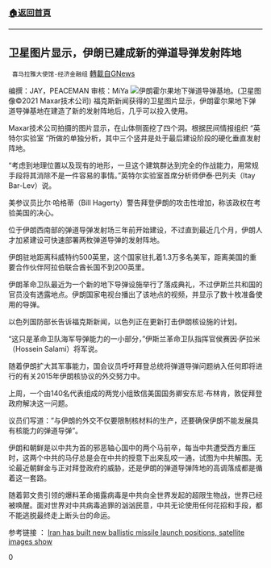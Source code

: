 ###  [:house:返回首頁](https://github.com/ourhimalayas/txt)
---

## 卫星图片显示，伊朗已建成新的弹道导弹发射阵地
` 喜马拉雅大使馆-经济金融组` [轉載自GNews](https://gnews.org/zh-hans/989067/)

编撰：JAY，PEACEMAN
审核：MiYa
![]()![](https://gnews.org/wp-content/uploads/2021/03/3.19-2.jpg)伊朗霍尔果地下弹道导弹基地。(卫星图像©2021 Maxar技术公司)
福克斯新闻获得的卫星图片显示，伊朗霍尔果地下弹道导弹基地在建造了新的发射阵地后，几乎可以投入使用。

Maxar技术公司拍摄的图片显示，在山体侧面挖了四个洞。根据民间情报组织 “英特尔实验室 “所做的单独分析，其中三个竖井是处于最后建设阶段的硬化垂直发射阵地。

“考虑到地理位置以及现有的地形，一旦这个建筑群达到完全的作战能力，用常规手段将其消除不是一件容易的事情。”英特尔实验室首席分析师伊泰·巴列夫（Itay Bar-Lev）说。

美参议员比尔·哈格蒂（Bill Hagerty）警告拜登伊朗的攻击性增加，称该政权在考验美国的决心。

位于伊朗西南部的弹道导弹发射场三年前开始建设，不过直到最近几个月，伊朗人才加紧建设可快速部署两枚弹道导弹的发射阵地。

伊朗驻地距离科威特约500英里，这个国家驻扎着1.3万多名美军，距离美国的重要合作伙伴阿拉伯联合酋长国不到200英里。

伊朗革命卫队最近为一个新的地下导弹设施举行了落成典礼，不过伊斯兰共和国的官员没有透露地点。伊朗国家电视台播出了该地点的视频，并显示了数十枚准备使用的导弹。

以色列国防部长告诉福克斯新闻，以色列正在更新打击伊朗核设施的计划。

“这只是革命卫队海军导弹能力的一小部分，”伊斯兰革命卫队指挥官侯赛因·萨拉米（Hossein Salami）将军说。

随着伊朗扩大其军事能力，国会议员呼吁拜登总统将弹道导弹问题纳入任何即将进行的有关2015年伊朗核协议的外交努力中。

上周，一个由140名代表组成的两党小组致信美国国务卿安东尼·布林肯，敦促拜登政府解决这一问题。

议员们写道：”与伊朗的外交不仅要限制核材料的生产，还要确保伊朗不能发展具有核能力的弹道导弹”。

伊朗和朝鲜是以中共为首的邪恶轴心国中的两个马前卒，每当中共遭受西方重压时，这两个中共的马仔总是会在中共的授意下出来乱咬一通，试图为中共解围。无论最近朝鲜金与正对拜登政府的威胁，还是伊朗的弹道导弹阵地的高调落成都是循着这一套路。

随着郭文贵引领的爆料革命揭露病毒是中共向全世界发起的超限生物战，世界已经被唤醒。面对世界对中共病毒追罪的汹汹民意，中共无论使用任何花招和手段，都不能逃脱最终走上断头台的命运。

参考链接  ：
[Iran has built new ballistic missile launch positions, satellite images show](https://www.foxnews.com/world/iran-built-new-ballistic-missile-launch-positions-satellite-images)

0
